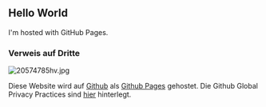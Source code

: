 
## Hello World
I'm hosted with GitHub Pages.
### Verweis auf Dritte

![20574785hv.jpg]({{site.baseurl}}/20574785hv.jpg)




Diese Website wird auf  [Github](https://www.github.com) als [Github Pages](https://help.github.com/articles/what-is-github-pages/) gehostet. Die Github Global Privacy Practices sind [hier](https://help.github.com/articles/global-privacy-practices/) hinterlegt.

